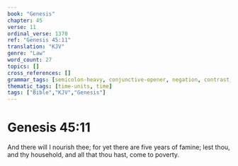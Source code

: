 ```yaml
---
book: "Genesis"
chapter: 45
verse: 11
ordinal_verse: 1370
ref: "Genesis 45:11"
translation: "KJV"
genre: "Law"
word_count: 27
topics: []
cross_references: []
grammar_tags: [semicolon-heavy, conjunctive-opener, negation, contrast, conditional]
thematic_tags: [time-units, time]
tags: ["Bible","KJV","Genesis"]
---
```


# Genesis 45:11

And there will I nourish thee; for yet there are five years of famine; lest thou, and thy household, and all that thou hast, come to poverty.
